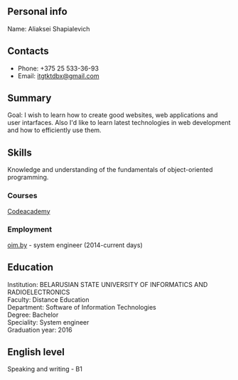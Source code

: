 ## Personal info
Name: Aliaksei Shapialevich  
## Contacts
* Phone: +375 25 533-36-93  
* Email: itgtktdbx@gmail.com  

## Summary
Goal: I wish to learn how to create good websites, web applications and user intarfaces. Also I'd like to learn latest technologies in web development and how to efficiently use them.
## Skills
Knowledge and understanding of the fundamentals of object-oriented programming.  
### Courses
<a href="https://www.codecademy.com/users/ZashRin/achievements">Codeacademy</a>

### Employment
<a href="http://oim.by">oim.by</a> - system engineer (2014-current days)  
## Education
Institution: BELARUSIAN STATE UNIVERSITY OF INFORMATICS AND RADIOELECTRONICS  
Faculty: Distance Education  
Department: Software of Information Technologies  
Degree: Bachelor  
Speciality: System engineer  
Graduation year: 2016

## English level
Speaking and writing - B1